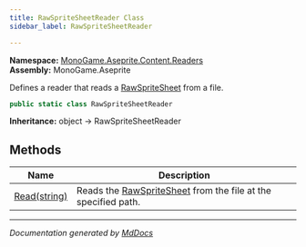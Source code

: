 ```yaml
---
title: RawSpriteSheetReader Class
sidebar_label: RawSpriteSheetReader

---
```


**Namespace:** [MonoGame.Aseprite.Content.Readers](../)  
**Assembly:** MonoGame.Aseprite

Defines a reader that reads a [RawSpriteSheet](../../../RawTypes/RawSpriteSheet/) from a file.

```csharp
public static class RawSpriteSheetReader
```

**Inheritance:** object → RawSpriteSheetReader

## Methods

| Name                            | Description                                                                                                |
| ------------------------------- | ---------------------------------------------------------------------------------------------------------- |
| [Read(string)](Methods/Read.md) | Reads the [RawSpriteSheet](../../../RawTypes/RawSpriteSheet/) from the file at the specified path. |

___

*Documentation generated by [MdDocs](https://github.com/ap0llo/mddocs)*
